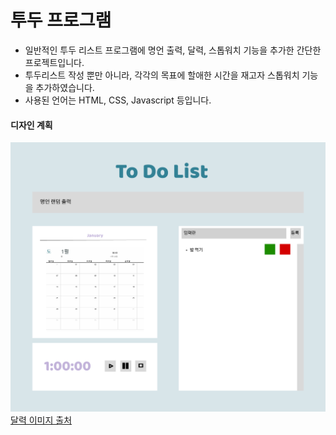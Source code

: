 <h1> 투두 프로그램 </h1>

<ul>
<li> 일반적인 투두 리스트 프로그램에 명언 출력, 달력, 스톱워치 기능을 추가한 간단한 프로젝트입니다. 
<li> 투두리스트 작성 뿐만 아니라, 각각의 목표에 할애한 시간을 재고자 스톱워치 기능을 추가하였습니다.
<li> 사용된 언어는 HTML, CSS, Javascript 등입니다.
</ul>

<h4>디자인 계획</h4>
<img src="TodoList.png">
<a href="https://templates.office.com/ko-kr/%EC%97%B0%EB%8F%84-%EC%84%A0%ED%83%9D-%EA%B0%80%EB%8A%A5-1%EA%B0%9C%EC%9B%94-%EB%8B%AC%EB%A0%A5-tm04014209">달력 이미지 출처</a>
